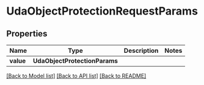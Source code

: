 # UdaObjectProtectionRequestParams


## Properties
Name | Type | Description | Notes
------------ | ------------- | ------------- | -------------
**value** | **UdaObjectProtectionParams** |  | 

[[Back to Model list]](../README.md#documentation-for-models) [[Back to API list]](../README.md#documentation-for-api-endpoints) [[Back to README]](../README.md)


